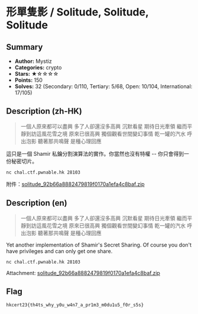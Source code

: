 形單隻影 / Solitude, Solitude, Solitude
===

## Summary
* **Author:** Mystiz
* **Categories:** crypto
* **Stars:** ★☆☆☆☆
* **Points:** 150
* **Solves:** 32 (Secondary: 0/110, Tertiary: 5/68, Open: 10/104, International: 17/105)

## Description (zh-HK)

> 一個人原來都可以盡興 多了人卻還沒多高興
> 沉默看星 期待日光牽領
> 繼而平靜到訪這風花雪之境
> 原來已很高興 獨個觀看世間變幻事情
> 乾一罐的汽水 呼出泡影 聽著那共鳴聲
> 是種心理回應

這只是一個 Shamir 私鑰分割演算法的實作。你當然也沒有特權 -- 你只會得到一份秘密切片。

```
nc chal.ctf.pwnable.hk 28103
```

附件：[solitude_92b66a8882479819f0170a1efa4c8baf.zip](https://github.com/blackb6a/hkcert-ctf-2022-challenges/releases/download/v1.0.0/solitude_92b66a8882479819f0170a1efa4c8baf.zip)

## Description (en)

> 一個人原來都可以盡興 多了人卻還沒多高興
> 沉默看星 期待日光牽領
> 繼而平靜到訪這風花雪之境
> 原來已很高興 獨個觀看世間變幻事情
> 乾一罐的汽水 呼出泡影 聽著那共鳴聲
> 是種心理回應

Yet another implementation of Shamir's Secret Sharing. Of course you don't have privileges and can only get one share.

```
nc chal.ctf.pwnable.hk 28103
```

Attachment: [solitude_92b66a8882479819f0170a1efa4c8baf.zip](https://github.com/blackb6a/hkcert-ctf-2022-challenges/releases/download/v1.0.0/solitude_92b66a8882479819f0170a1efa4c8baf.zip)

## Flag

```
hkcert23{th4ts_why_y0u_w4n7_a_pr1m3_m0du1u5_f0r_s5s}
```

